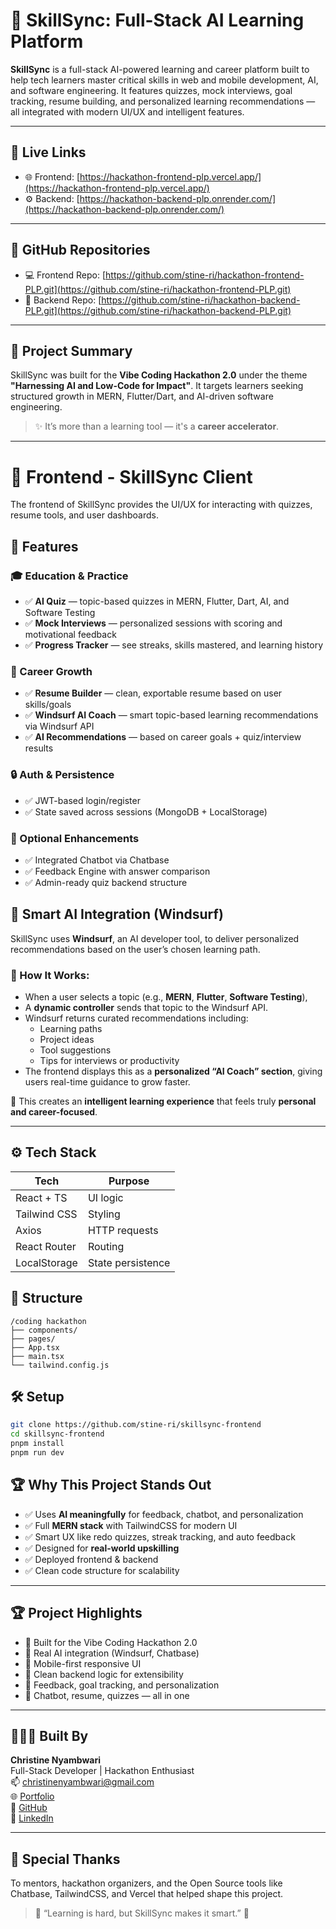 # 🧠 SkillSync: Full-Stack AI Learning Platform

**SkillSync** is a full-stack AI-powered learning and career platform built to help tech learners master critical skills in web and mobile development, AI, and software engineering. It features quizzes, mock interviews, goal tracking, resume building, and personalized learning recommendations — all integrated with modern UI/UX and intelligent features.

---

## 🔗 Live Links

- 🌐 Frontend: [https://hackathon-frontend-plp.vercel.app/](https://hackathon-frontend-plp.vercel.app/)
- ⚙️ Backend: [https://hackathon-backend-plp.onrender.com/](https://hackathon-backend-plp.onrender.com/)

---

## 📁 GitHub Repositories

- 💻 Frontend Repo: [https://github.com/stine-ri/hackathon-frontend-PLP.git](https://github.com/stine-ri/hackathon-frontend-PLP.git)
- 🧠 Backend Repo: [https://github.com/stine-ri/hackathon-backend-PLP.git](https://github.com/stine-ri/hackathon-backend-PLP.git)

---
## 🎯 Project Summary

SkillSync was built for the **Vibe Coding Hackathon 2.0** under the theme **"Harnessing AI and Low-Code for Impact"**. It targets learners seeking structured growth in MERN, Flutter/Dart, and AI-driven software engineering.

> ✨ It’s more than a learning tool — it's a **career accelerator**.

---

# 🌟 Frontend - SkillSync Client

The frontend of SkillSync provides the UI/UX for interacting with quizzes, resume tools, and user dashboards.


## 🧠 Features

### 🎓 Education & Practice
- ✅ **AI Quiz** — topic-based quizzes in MERN, Flutter, Dart, AI, and Software Testing  
- ✅ **Mock Interviews** — personalized sessions with scoring and motivational feedback  
- ✅ **Progress Tracker** — see streaks, skills mastered, and learning history  

### 🚀 Career Growth
- ✅ **Resume Builder** — clean, exportable resume based on user skills/goals  
- ✅ **Windsurf AI Coach** — smart topic-based learning recommendations via Windsurf API  
- ✅ **AI Recommendations** — based on career goals + quiz/interview results  

### 🔒 Auth & Persistence
- ✅ JWT-based login/register  
- ✅ State saved across sessions (MongoDB + LocalStorage)  

### 💬 Optional Enhancements
- ✅ Integrated Chatbot via Chatbase  
- ✅ Feedback Engine with answer comparison  
- ✅ Admin-ready quiz backend structure  

## 🤖 Smart AI Integration (Windsurf)

SkillSync uses **Windsurf**, an AI developer tool, to deliver personalized recommendations based on the user’s chosen learning path.

### 🧠 How It Works:
- When a user selects a topic (e.g., **MERN**, **Flutter**, **Software Testing**),
- A **dynamic controller** sends that topic to the Windsurf API.
- Windsurf returns curated recommendations including:
  - Learning paths  
  - Project ideas  
  - Tool suggestions  
  - Tips for interviews or productivity  
- The frontend displays this as a **personalized “AI Coach” section**, giving users real-time guidance to grow faster.

📌 This creates an **intelligent learning experience** that feels truly **personal and career-focused**.

---

## ⚙️ Tech Stack

| Tech         | Purpose                  |
|--------------|---------------------------|
| React + TS   | UI logic                  |
| Tailwind CSS | Styling                   |
| Axios        | HTTP requests             |
| React Router | Routing                   |
| LocalStorage | State persistence         |

## 📁 Structure

```
/coding hackathon
├── components/
├── pages/
├── App.tsx
├── main.tsx
└── tailwind.config.js
```

## 🛠 Setup

```bash
git clone https://github.com/stine-ri/skillsync-frontend
cd skillsync-frontend
pnpm install
pnpm run dev
```



## 🏆 Why This Project Stands Out

- ✅ Uses **AI meaningfully** for feedback, chatbot, and personalization  
- ✅ Full **MERN stack** with TailwindCSS for modern UI  
- ✅ Smart UX like redo quizzes, streak tracking, and auto feedback  
- ✅ Designed for **real-world upskilling**  
- ✅ Deployed frontend & backend  
- ✅ Clean code structure for scalability  

---
## 🏆 Project Highlights

- 🎯 Built for the Vibe Coding Hackathon 2.0
- 🤖 Real AI integration (Windsurf, Chatbase)
- 📱 Mobile-first responsive UI
- 🧪 Clean backend logic for extensibility
- 🧠 Feedback, goal tracking, and personalization
- 💬 Chatbot, resume, quizzes — all in one

---
## 👩🏽‍💻 Built By

**Christine Nyambwari**  
Full-Stack Developer | Hackathon Enthusiast  
📫 [christinenyambwari@gmail.com](mailto:christinenyambwari@gmail.com)  
🌐 [Portfolio](https://christine-portfolio-red.vercel.app)  
🐙 [GitHub](https://github.com/stine-ri)  
💼 [LinkedIn](https://www.linkedin.com/in/christine-nyambwari-8b465b2a9/)

---

## 💖 Special Thanks

To mentors, hackathon organizers, and the Open Source tools like Chatbase, TailwindCSS, and Vercel that helped shape this project.

> 💬 “Learning is hard, but SkillSync makes it smart.” 🚀
